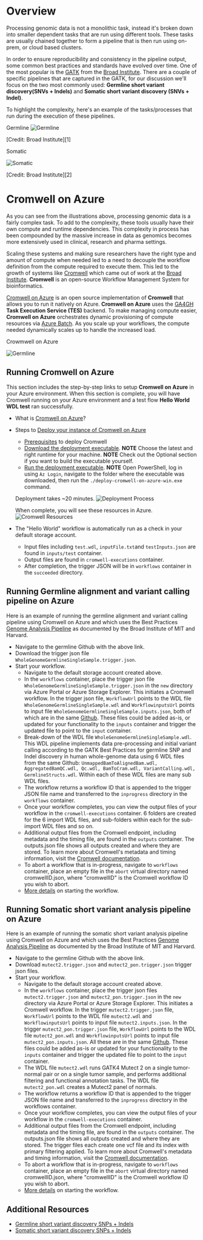 # Overview

Processing genomic data is not a monolithic task, instead it's broken down into smaller dependent tasks that are run using different tools. These tasks are usually chained together to form a pipeline that is then run using on-prem, or cloud based clusters.

In order to ensure reproducibility and consistency in the pipeline output, some common best practices and standards have evolved over time. One of the most popular is the [GATK](https://gatk.broadinstitute.org/hc/en-us) from the [Broad Institute](https://www.broadinstitute.org/). There are a couple of specific pipelines that are captured in the GATK, for our discussion we'll focus on the two most commonly used: **Germline short variant discovery(SNVs + Indels)** and **Somatic short variant discovery (SNVs + Indel)**.

To highlight the complexity, here's an example of the tasks/processes that run during the execution of these pipelines.

Germline
![Germline](./../99-Images/cromwell_germline_short.png)

[Credit: Broad Institute][1]

Somatic

![Somatic](./../99-Images/cromwell_somatic_short.png)

[Credit: Broad Institute][2]


# Cromwell on Azure
As you can see from the illustrations above, processing genomic data is a fairly complex task. To add to the complexity, these tools usually have their own compute and runtime dependencies. This complexity in process has been compounded by the massive increase in data as genomics becomes more extensively used in clinical, research and pharma settings.

Scaling these systems and making sure researchers have the right type and amount of compute when needed led to a need to decouple the workflow definition from the compute required to execute them. This led to the growth of systems like [Cromwell](https://github.com/broadinstitute/cromwell) which came out of work at the [Broad Institute](https://www.broadinstitute.org/). **Cromwell** is an open-source Workflow Management System for bioinformatics.

[Cromwell on Azure](https://github.com/microsoft/CromwellOnAzure#Cromwell-on-Azure) is an open source implementation of **Cromwell** that allows you to run it natively on Azure. **Cromwell on Azure** uses the [GA4GH](https://github.com/ga4gh/wiki/wiki) **Task Execution Service (TES)** backend. To make managing compute easier, **Cromwell on Azure** orchestrates dynamic provisioning of compute resources via [Azure Batch](https://azure.microsoft.com/en-us/services/batch/). As you scale up your workflows, the compute needed dynamically scales up to handle the increased load.

Crowmwell on Azure

![Germline](./../99-Images/cromwell_azure.png)

## Running Cromwell on Azure

This section includes the step-by-step links to setup **Cromwell on Azure** in your Azure environment. When this section is complete, you will have Cromwell running on your Azure environment and a test flow **Hello World WDL test** ran successfully.

- What is [Cromwell on Azure](https://github.com/microsoft/CromwellOnAzure#cromwell-on-azure)?
- Steps to [Deploy your instance of Cromwell on Azure](https://github.com/microsoft/CromwellOnAzure#deploy-your-instance-of-cromwell-on-azure)
    - [Prerequisites](https://github.com/microsoft/CromwellOnAzure#prerequisites) to deploy Cromwell
    - [Download the deployment executable](https://github.com/microsoft/CromwellOnAzure#download-the-deployment-executable). **NOTE** Choose the latest and right runtime for your machine.
      **NOTE** Check out the Optional section if you want to build the executable yourself.
    - [Run the deployment executable](https://github.com/microsoft/CromwellOnAzure#run-the-deployment-executable). **NOTE** Open PowerShell, log in using `Az Login`, navigate to the folder where the executable was downloaded, then run the `./deploy-cromwell-on-azure-win.exe` command.

    Deployment takes ~20 minutes.
    ![Deployment Process](./../99-Images/cromwell-deploy.png)

    When complete, you will see these resources in Azure.
    ![Cromwell Resources](./../99-Images/cromwell_resources.png)
- The "Hello World" workflow is automatically run as a check in your default storage account.
    - Input files including `test.wdl`, `inputFile.txt`and `testInputs.json` are found in `inputs/test` container.
    - Output files are found in `cromwell-executions` container.
    - After completion, the trigger JSON will be in `workflows` container in the `succeeded` directory.

## Running Germline alignment and variant calling pipeline on Azure

Here is an example of running the germline alignment and variant calling pipeline using Cromwell on Azure and which uses the Best Practices [Genome Analysis Pipeline](https://github.com/microsoft/gatk4-genome-processing-pipeline-azure#germline-alignment-and-variant-calling-pipeline-on-azure) as documented by the Broad Institute of MIT and Harvard.

- Navigate to the germline Github with the above link.
- Download the trigger json file `WholeGenomeGermlineSingleSample.trigger.json`.
- Start your workflow.
    - Navigate to the default storage account created above.
    - In the `workflows` container, place the trigger json file `WholeGenomeGermlineSingleSample.trigger.json` in the `new` directory via Azure Portal or Azure Storage Explorer. This initiates a Cromwell workflow. In the trigger json file, `WorkflowUrl` points to the WDL file `WholeGenomeGermlineSingleSample.wdl` and `WorkflowinputsUrl` points to input file `WholeGenomeGermlineSingleSample.inputs.json`, both of which are in the same [Github](https://github.com/microsoft/gatk4-genome-processing-pipeline-azure#germline-alignment-and-variant-calling-pipeline-on-azure). These files could be added as-is, or updated for your functionality to the `inputs` container and trigger the updated file to point to the `input` container.
    - Break-down of the WDL file `WholeGenomeGermlineSingleSample.wdl`. This WDL pipeline implements data pre-processing and initial variant calling according to the GATK Best Practices for germline SNP and Indel discovery in human whole-genome data using 6 WDL files from the same Github: `UnmappedBamToAlignedBam.wdl, AggregatedBamQC.wdl, Qc.wdl, BamToCram.wdl, VariantCalling.wdl, GermlineStructs.wdl`. Within each of these WDL files are many sub WDL files.
    - The workflow returns a workflow ID that is appended to the trigger JSON file name and transferred to the `inprogress` directory in the `workflows` container.
    - Once your workflow completes, you can view the output files of your workflow in the `cromwell-executions` container. 6 folders are created for the 6 import WDL files, and sub-folders within each for the sub-import WDL files and so on.
    - Additional output files from the Cromwell endpoint, including metadata and the timing file, are found in the `outputs` container. The outputs.json file shows all outputs created and where they are stored. To learn more about Cromwell's metadata and timing information, visit the [Cromwell documentation](https://cromwell.readthedocs.io/en/stable/).
    - To abort a workflow that is in-progress, navigate to `workflows` container, place an empty file in the `abort` virtual directory named cromwellID.json, where "cromwellID" is the Cromwell workflow ID you wish to abort.
    - [More details](https://github.com/microsoft/CromwellOnAzure/blob/master/docs/managing-your-workflow.md/#start-your-workflow) on starting the workflow.

## Running Somatic short variant analysis pipeline on Azure

Here is an example of running the somatic short variant analysis pipeline using Cromwell on Azure and which uses the Best Practices [Genome Analysis Pipeline](https://github.com/microsoft/gatk4-somatic-snvs-indels-azure#somatic-short-variant-analysis-pipeline-on-azure) as documented by the Broad Institute of MIT and Harvard.

- Navigate to the germline Github with the above link.
- Download `mutect2.trigger.json` and `mutect2_pon.trigger.json` trigger json files.
- Start your workflow.
    - Navigate to the default storage account created above.
    - In the `workflows` container, place the trigger json files `mutect2.trigger.json` and `mutect2_pon.trigger.json` in the `new` directory via Azure Portal or Azure Storage Explorer. This initiates a Cromwell workflow. In the trigger `mutect2.trigger.json` file, `WorkflowUrl` points to the WDL file `mutect2.wdl` and `WorkflowinputsUrl` points to input file `mutect2.inputs.json`. In the trigger `mutect2_pon.trigger.json` file, `WorkflowUrl` points to the WDL file `mutect2_pon.wdl` and `WorkflowinputsUrl` points to input file `mutect2_pon.inputs.json`. All these are in the same [Github](https://github.com/microsoft/gatk4-somatic-snvs-indels-azure#somatic-short-variant-analysis-pipeline-on-azure). These files could be added as-is or updated for your functionality to the `inputs` container and trigger the updated file to point to the `input` container.
    - The WDL file `mutect2.wdl` runs GATK4 Mutect 2 on a single tumor-normal pair or on a single tumor sample, and performs additional filtering and functional annotation tasks. The WDL file `mutect2_pon.wdl` creates a Mutect2 panel of normals.
    - The workflow returns a workflow ID that is appended to the trigger JSON file name and transferred to the `inprogress` directory in the workflows container.
    - Once your workflow completes, you can view the output files of your workflow in the `cromwell-executions` container.
    - Additional output files from the Cromwell endpoint, including metadata and the timing file, are found in the `outputs` container. The outputs.json file shows all outputs created and where they are stored. The trigger files each create one vcf file and its index with primary filtering applied. To learn more about Cromwell's metadata and timing information, visit the [Cromwell documentation](https://cromwell.readthedocs.io/en/stable/).
    - To abort a workflow that is in-progress, navigate to `workflows` container, place an empty file in the `abort` virtual directory named cromwellID.json, where "cromwellID" is the Cromwell workflow ID you wish to abort.
    - [More details](https://github.com/microsoft/CromwellOnAzure/blob/master/docs/managing-your-workflow.md/#start-your-workflow) on starting the workflow.

## Additional Resources
- [Germline short variant discovery SNPs + Indels](https://gatk.broadinstitute.org/hc/en-us/articles/360035535932-Germline-short-variant-discovery-SNPs-Indels-)
- [Somatic short variant discovery SNPs + Indels](https://gatk.broadinstitute.org/hc/en-us/articles/360035894731-Somatic-short-variant-discovery-SNVs-Indels-)